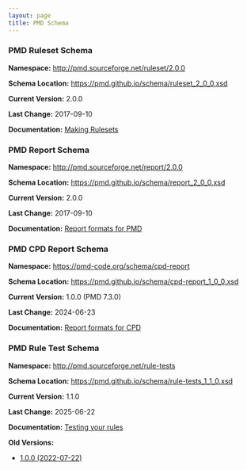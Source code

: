 ```yaml
---
layout: page
title: PMD Schema
---
```


### PMD Ruleset Schema

**Namespace:** http://pmd.sourceforge.net/ruleset/2.0.0

**Schema Location:** <https://pmd.github.io/schema/ruleset_2_0_0.xsd>

**Current Version:** 2.0.0

**Last Change:** 2017-09-10

**Documentation:** [Making Rulesets](https://docs.pmd-code.org/latest/pmd_userdocs_making_rulesets.html)

### PMD Report Schema

**Namespace:** http://pmd.sourceforge.net/report/2.0.0

**Schema Location:** <https://pmd.github.io/schema/report_2_0_0.xsd>

**Current Version:** 2.0.0

**Last Change:** 2017-09-10

**Documentation:** [Report formats for PMD](https://docs.pmd-code.org/latest/pmd_userdocs_report_formats.html#xml)

### PMD CPD Report Schema

**Namespace:** https://pmd-code.org/schema/cpd-report

**Schema Location:** <https://pmd.github.io/schema/cpd-report_1_0_0.xsd>

**Current Version:** 1.0.0 (PMD 7.3.0)

**Last Change:** 2024-06-23

**Documentation:** [Report formats for CPD](https://docs.pmd-code.org/latest/pmd_userdocs_cpd_report_formats.html#xml)

### PMD Rule Test Schema

**Namespace:** http://pmd.sourceforge.net/rule-tests

**Schema Location:** <https://pmd.github.io/schema/rule-tests_1_1_0.xsd>

**Current Version:** 1.1.0

**Last Change:** 2025-06-22

**Documentation:** [Testing your rules](https://docs.pmd-code.org/latest/pmd_userdocs_extending_testing.html#test-xml-reference)

**Old Versions:**
* [1.0.0 (2022-07-22)](https://pmd.github.io/schema/rule-tests_1_0_0.xsd)
